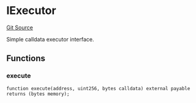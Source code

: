 # IExecutor
[Git Source](https://github.com/NaniDAO/ie/blob/f31f555ae821c0432ed1c7cd6e93b1e7bba98a37/src/IE.sol)

Simple calldata executor interface.


## Functions
### execute


```solidity
function execute(address, uint256, bytes calldata) external payable returns (bytes memory);
```

